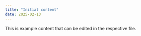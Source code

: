 ```yaml
---
title: "Initial content"
date: 2025-02-13
---
```


This is example content that can be edited in the respective file.
